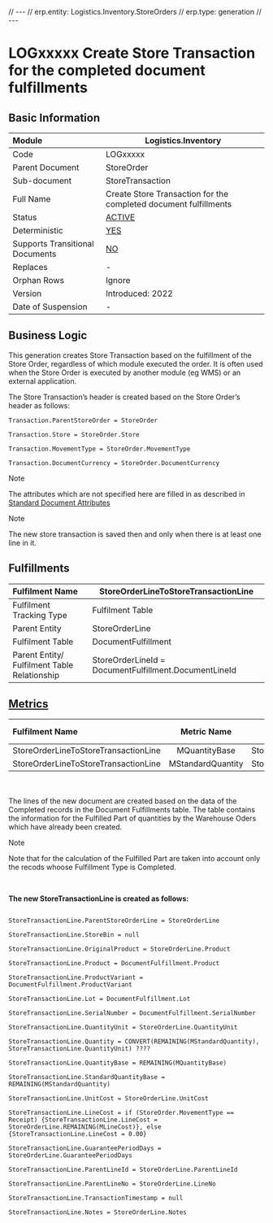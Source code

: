 // ---
// erp.entity: Logistics.Inventory.StoreOrders
// erp.type: generation
// ---

# LOGxxxxx Create Store Transaction for the completed document fulfillments

## Basic Information

| Module                          | Logistics.Inventory                                               |
| :------------------------------ | ----------------------------------------------------------------- |
| Code                            | LOGxxxxx                                                          |
| Parent Document                 | StoreOrder                                                        |
| Sub-document                    | StoreTransaction                                                  |
| Full Name                       | Create Store Transaction for the completed document fulfillments |
| Status                          | [ACTIVE](xref:generation-procedures) |
| Deterministic                   | [YES](xref:document-generation-and-transitional-documents) |
| Supports Transitional Documents | [NO](xref:document-generation-and-transitional-documents) |
| Replaces                        | -                                                                 |
| Orphan Rows                     | Ignore                                                            |
| Version                         | Introduced: 2022                                                  |
| Date of Suspension              | -                                                                 |

## Business Logic

This generation creates Store Transaction based on the fulfillment of the Store Order, regardless of which module executed the order. 
It is often used when the Store Order is executed by another module (eg WMS) or an external application.
 

The Store Transaction’s header is created based on the Store Order’s header as follows:

```
Transaction.ParentStoreOrder = StoreOrder

Transaction.Store = StoreOrder.Store

Transaction.MovementType = StoreOrder.MovementType

Transaction.DocumentCurrency = StoreOrder.DocumentCurrency
```

> [!Note] 
> The attributes which are not specified here are filled in as described in [Standard Document Attributes](../reference/standard-document-attributes.md)

> [!Note] 
> The new store transaction is saved then and only when there is at least one line in it.

## Fulfillments

| Fulfilment Name                              | StoreOrderLineToStoreTransactionLine                 |
| :------------------------------------------- | ------------------------------------------------------------ |
| Fulfilment Tracking Type                     | Fulfilment Table                                             |
| Parent Entity                                | StoreOrderLine                                     |
| Fulfilment Table                             | DocumentFulfillment                                          |
| Parent Entity/ Fulfilment Table Relationship | StoreOrderLineId = DocumentFulfillment.DocumentLineId |

## [Metrics](../reference/metrics.md)

| Fulfilment Name                              |  Metric Name  |                   Measurement Unit                   | Parent Value                              | Fulfilment Table Value           | New Record |
| :------------------------------------------- | :-----------: | :--------------------------------------------------: | :---------------------------------------- | :------------------------------- | :--------- |
| StoreOrderLineToStoreTransactionLine | MQuantityBase | StoreOrderLine.Product.BaseMeasurementUnit |  StoreOrderLine.QuantityBase | DocumentFulfillment.QuantityBase | NO |
| StoreOrderLineToStoreTransactionLine | MStandardQuantity | StoreOrderLine.Product.BaseMeasurementUnit |  StoreOrderLine.StandardQuantity | DocumentFulfillment.StandardQuantity | YES |

<br/><br/>
The lines of the new document are created based on the data of the Completed records in the Document Fulfillments table. 
The table contains the information for the Fulfilled Part of quantities by the Warehouse Oders which have already been created.

> [!Note]
> Note that for the calculation of the Fulfilled Part are taken into account only the recods whoose Fulfillment Type is Completed.

<br/>

**The new StoreTransactionLine is created as follows:**

```

StoreTransactionLine.ParentStoreOrderLine = StoreOrderLine

StoreTransactionLine.StoreBin = null

StoreTransactionLine.OriginalProduct = StoreOrderLine.Product

StoreTransactionLine.Product = DocumentFulfillment.Product

StoreTransactionLine.ProductVariant = DocumentFulfillment.ProductVariant

StoreTransactionLine.Lot = DocumentFulfillment.Lot

StoreTransactionLine.SerialNumber = DocumentFulfillment.SerialNumber

StoreTransactionLine.QuantityUnit = StoreOrderLine.QuantityUnit  

StoreTransactionLine.Quantity = CONVERT(REMAINING(MStandardQuantity), StoreTransactionLine.QuantityUnit) ????

StoreTransactionLine.QuantityBase = REMAINING(MQuantityBase)

StoreTransactionLine.StandardQuantityBase = REMAINING(MStandardQuantity)

StoreTransactionLine.UnitCost = StoreOrderLine.UnitCost

StoreTransactionLine.LineCost = if (StoreOrder.MovementType == Receipt) {StoreTransactionLine.LineCost = StoreOrderLine.REMAINING(MLineCost)}, else {StoreTransactionLine.LineCost = 0.00}

StoreTransactionLine.GuaranteePeriodDays = StoreOrderLine.GuaranteePeriodDays

StoreTransactionLine.ParentLineId = StoreOrderLine.ParentLineId

StoreTransactionLine.ParentLineNo = StoreOrderLine.LineNo

StoreTransactionLine.TransactionTimestamp = null

StoreTransactionLine.Notes = StoreOrderLine.Notes
```
